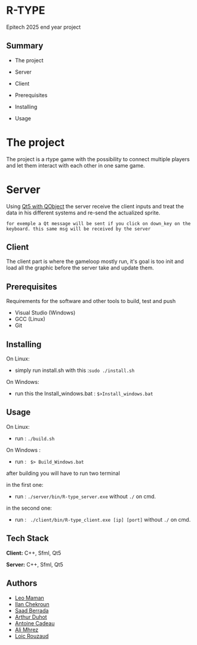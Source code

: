
# R-TYPE

Epitech 2025 end year project



## Summary

- The project

- Server

- Client

- Prerequisites

- Installing 

- Usage

# The project

The project is a rtype game with the possibility to connect multiple players and let them interact with each other in one same game.


# Server

Using [Qt5 with QObject](https://doc.qt.io/qt-5/qobject.html) the server receive the client inputs and treat the data in his different systems and re-send the actualized sprite.


```for exemple a Qt message will be sent if you click on down_key on the keyboard. this same msg will be received by the server```



## Client

The client part is where the gameloop mostly run, it's goal is too init and load all the graphic before the server take and update them.
## Prerequisites

Requirements for the software and other tools to build, test and push

- Visual Studio (Windows)
- GCC (Linux)
- Git

## Installing

On Linux:
- simply run install.sh with this :```sudo ./install.sh```

On Windows:

- run this the Install_windows.bat : ```$>Install_windows.bat```

## Usage

On Linux:
- run : ```./build.sh```

On Windows :
- run : ``` $> Build_Windows.bat```

after building you will have to run two terminal

in the first one:
- run : ```./server/bin/R-type_server.exe``` without ```./``` on cmd.

in the second one:
- run : ``` ./client/bin/R-type_client.exe [ip] [port]``` without ```./``` on cmd.

## Tech Stack

**Client:** C++, Sfml, Qt5

**Server:** C++, Sfml, Qt5


## Authors

- [Leo Maman](https://github.com/mangasteak)
- [Ilan Chekroun](https://github.com/Ilaan16)
- [Saad Berrada](https://github.com/Codrux2200)
- [Arthur Duhot](https://github.com/Carasssiusaurat)
- [Antoine Cadeau](https://github.com/ancadeau)
- [Ali Mhrez](https://github.com/E-Ary)
- [Loic Rouzaud](https://github.com/loic-rouzaud)

